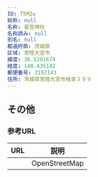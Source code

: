```yaml
---
ID: T5M2u
総称: null
名称: 星宮神社
名称読み: null
別名: null
都道府県: 茨城県
区域: 常陸大宮市
緯度: 36.5291674
経度: 140.435142
郵便番号: 3192143
住所: 茨城県常陸大宮市根本３９９
---
```


## その他

### 参考URL

| URL | 説明          |
| --- | ------------- |
|     | OpenStreetMap |
